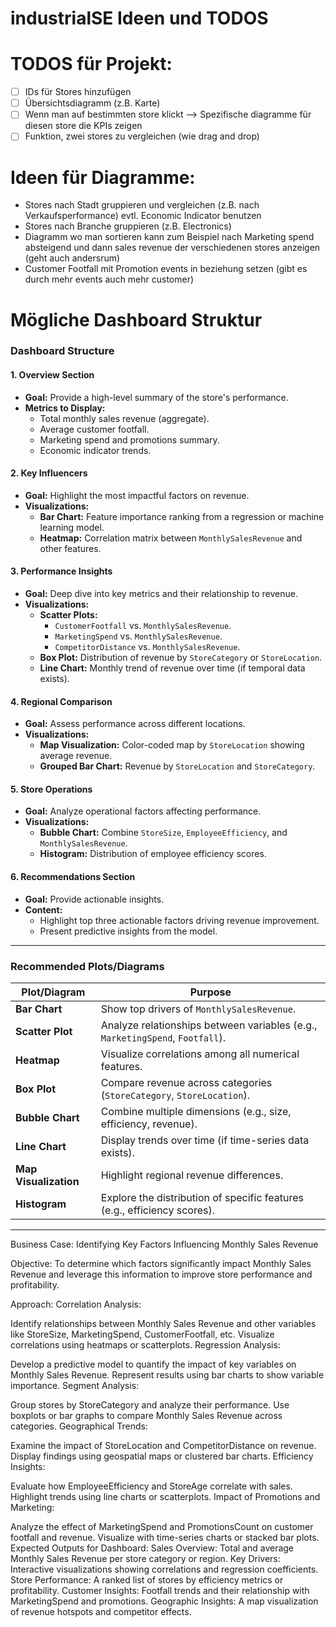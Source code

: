# industrialSE Ideen und TODOS
# TODOS für Projekt:

- [ ]  IDs für Stores hinzufügen
- [ ]  Übersichtsdiagramm (z.B. Karte)
- [ ]  Wenn man auf bestimmten store klickt —> Spezifische diagramme für diesen store die KPIs zeigen
- [ ]  Funktion, zwei stores zu vergleichen (wie drag and drop)

# Ideen für Diagramme:

- Stores nach Stadt gruppieren und vergleichen (z.B. nach Verkaufsperformance) evtl. Economic Indicator benutzen
- Stores nach Branche gruppieren (z.B. Electronics)
- Diagramm wo man sortieren kann zum Beispiel nach Marketing spend absteigend und dann sales revenue der verschiedenen stores anzeigen (geht auch andersrum)
- Customer Footfall mit Promotion events in beziehung setzen (gibt es durch mehr events auch mehr customer)

# Mögliche Dashboard Struktur 

### **Dashboard Structure**

#### **1. Overview Section**
- **Goal:** Provide a high-level summary of the store's performance.  
- **Metrics to Display:**  
  - Total monthly sales revenue (aggregate).
  - Average customer footfall.
  - Marketing spend and promotions summary.
  - Economic indicator trends.

#### **2. Key Influencers**
- **Goal:** Highlight the most impactful factors on revenue.  
- **Visualizations:**  
  - **Bar Chart:** Feature importance ranking from a regression or machine learning model.  
  - **Heatmap:** Correlation matrix between `MonthlySalesRevenue` and other features.

#### **3. Performance Insights**
- **Goal:** Deep dive into key metrics and their relationship to revenue.  
- **Visualizations:**  
  - **Scatter Plots:**  
    - `CustomerFootfall` vs. `MonthlySalesRevenue`.  
    - `MarketingSpend` vs. `MonthlySalesRevenue`.  
    - `CompetitorDistance` vs. `MonthlySalesRevenue`.  
  - **Box Plot:** Distribution of revenue by `StoreCategory` or `StoreLocation`.  
  - **Line Chart:** Monthly trend of revenue over time (if temporal data exists).

#### **4. Regional Comparison**
- **Goal:** Assess performance across different locations.  
- **Visualizations:**  
  - **Map Visualization:** Color-coded map by `StoreLocation` showing average revenue.  
  - **Grouped Bar Chart:** Revenue by `StoreLocation` and `StoreCategory`.

#### **5. Store Operations**
- **Goal:** Analyze operational factors affecting performance.  
- **Visualizations:**  
  - **Bubble Chart:** Combine `StoreSize`, `EmployeeEfficiency`, and `MonthlySalesRevenue`.  
  - **Histogram:** Distribution of employee efficiency scores.

#### **6. Recommendations Section**
- **Goal:** Provide actionable insights.  
- **Content:**  
  - Highlight top three actionable factors driving revenue improvement.  
  - Present predictive insights from the model.

---

### **Recommended Plots/Diagrams**

| **Plot/Diagram**       | **Purpose**                                                                 |
|-------------------------|-----------------------------------------------------------------------------|
| **Bar Chart**           | Show top drivers of `MonthlySalesRevenue`.                                 |
| **Scatter Plot**        | Analyze relationships between variables (e.g., `MarketingSpend`, `Footfall`). |
| **Heatmap**             | Visualize correlations among all numerical features.                       |
| **Box Plot**            | Compare revenue across categories (`StoreCategory`, `StoreLocation`).       |
| **Bubble Chart**        | Combine multiple dimensions (e.g., size, efficiency, revenue).             |
| **Line Chart**          | Display trends over time (if time-series data exists).                     |
| **Map Visualization**   | Highlight regional revenue differences.                                    |
| **Histogram**           | Explore the distribution of specific features (e.g., efficiency scores).   |

---

Business Case: Identifying Key Factors Influencing Monthly Sales Revenue

Objective:
To determine which factors significantly impact Monthly Sales Revenue and leverage this information to improve store performance and profitability.

Approach:
Correlation Analysis:

Identify relationships between Monthly Sales Revenue and other variables like StoreSize, MarketingSpend, CustomerFootfall, etc.
Visualize correlations using heatmaps or scatterplots.
Regression Analysis:

Develop a predictive model to quantify the impact of key variables on Monthly Sales Revenue.
Represent results using bar charts to show variable importance.
Segment Analysis:

Group stores by StoreCategory and analyze their performance.
Use boxplots or bar graphs to compare Monthly Sales Revenue across categories.
Geographical Trends:

Examine the impact of StoreLocation and CompetitorDistance on revenue.
Display findings using geospatial maps or clustered bar charts.
Efficiency Insights:

Evaluate how EmployeeEfficiency and StoreAge correlate with sales.
Highlight trends using line charts or scatterplots.
Impact of Promotions and Marketing:

Analyze the effect of MarketingSpend and PromotionsCount on customer footfall and revenue.
Visualize with time-series charts or stacked bar plots.
Expected Outputs for Dashboard:
Sales Overview: Total and average Monthly Sales Revenue per store category or region.
Key Drivers: Interactive visualizations showing correlations and regression coefficients.
Store Performance: A ranked list of stores by efficiency metrics or profitability.
Customer Insights: Footfall trends and their relationship with MarketingSpend and promotions.
Geographic Insights: A map visualization of revenue hotspots and competitor effects.
